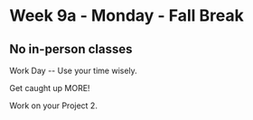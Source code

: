 # Week 9a - Monday - Fall Break

## No in-person classes

Work Day -- Use your time wisely.

Get caught up MORE!

Work on your Project 2.